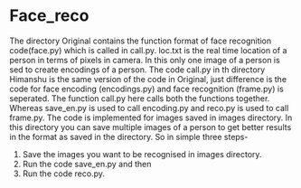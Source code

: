 # Face_reco
The directory Original contains the function format of face recognition code(face.py) which is called in call.py. loc.txt is the real time location of a person in terms of pixels in camera. In this only one image of a person is sed to create encodings of a person.
The code call.py in th directory Himanshu is the same version of the code in Original, just difference is the code for face encoding (encodings.py) and face recognition (frame.py) is seperated. The function call.py here calls both the functions together. Whereas save_en.py is used to call encoding.py and reco.py is used to call frame.py.
The code is implemented for images saved in images directory. In this directory you can save multiple images of a person to get better results in the format as saved in the directory.
So in simple three steps-
1. Save the images you want to be recognised in images directory.
2. Run the code save_en.py and then
3. Run the code reco.py.

